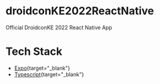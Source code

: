 # droidconKE2022ReactNative
Official DroidconKE 2022 React Native App
# Tech Stack
- [Expo](https://docs.expo.dev/){target="_blank"}
- [Typescript](https://www.typescriptlang.org/){target="_blank"}
